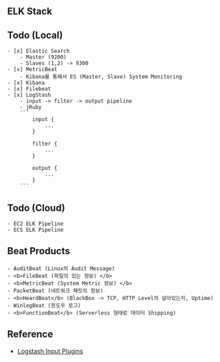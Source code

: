 ## ELK Stack 

## Todo (Local)
    - [x] Elastic Search
        - Master (9200)
        - Slaves (1,2) -> 9300
    - [x] MetricBeat
        - Kibana를 통해서 ES (Master, Slave) System Monitoring
    - [x] Kibana
    - [x] Filebeat
    - [x] LogStash
        - input -> filter -> output pipeline
        - jRuby
        ```
            input {
                ...
            }
            
            filter {
                ...
            }

            output {
                ...
            }
        ```

## Todo (Cloud)
    - EC2 ELK Pipeline
    - ECS ELK Pipeline

## Beat Products
    - AuditBeat (Linux의 Audit Message)
    - <b>FileBeat (파일의 있는 정보) </b>
    - <b>MetricBeat (System Metric 정보) </b>
    - PacketBeat (네트워크 패킷의 정보)
    - <b>HeardBeat</b> (BlackBox -> TCP, HTTP Level의 살아있는지, Uptime)
    - WinlogBeat (윈도우 로그)
    - <b>FunctionBeat</b> (Serverless 형태로 데이터 Shipping)


## Reference
 
- <a href="https://www.elastic.co/guide/en/logstash/current/input-plugins.html#input-plugins"> Logstash Input Plugins </a>
